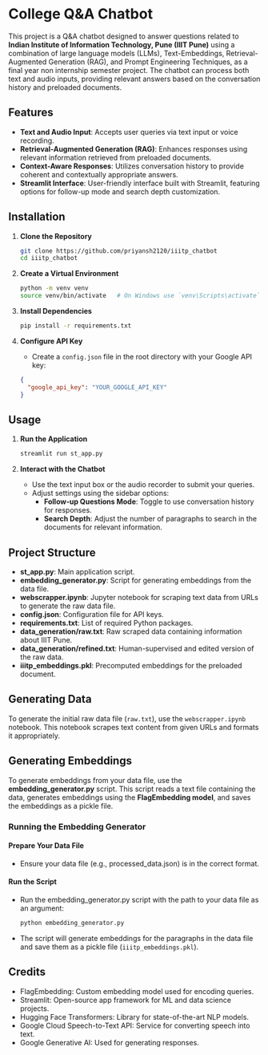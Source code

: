 # College Q&A Chatbot

This project is a Q&A chatbot designed to answer questions related to **Indian Institute of Information Technology, Pune (IIIT Pune)** using a combination of large language models (LLMs), Text-Embeddings, Retrieval-Augmented Generation (RAG), and Prompt Engineering Techniques, as a final year non internship semester project. The chatbot can process both text and audio inputs, providing relevant answers based on the conversation history and preloaded documents.

## Features

- **Text and Audio Input**: Accepts user queries via text input or voice recording.
- **Retrieval-Augmented Generation (RAG)**: Enhances responses using relevant information retrieved from preloaded documents.
- **Context-Aware Responses**: Utilizes conversation history to provide coherent and contextually appropriate answers.
- **Streamlit Interface**: User-friendly interface built with Streamlit, featuring options for follow-up mode and search depth customization.

## Installation

1. **Clone the Repository**

    ```bash
    git clone https://github.com/priyansh2120/iiitp_chatbot
    cd iiitp_chatbot
    ```

2. **Create a Virtual Environment**

    ```bash
    python -m venv venv
    source venv/bin/activate   # On Windows use `venv\Scripts\activate`
    ```

3. **Install Dependencies**

    ```bash
    pip install -r requirements.txt
    ```

4. **Configure API Key**

    - Create a `config.json` file in the root directory with your Google API key:

    ```json
    {
      "google_api_key": "YOUR_GOOGLE_API_KEY"
    }
    ```

## Usage

1. **Run the Application**

    ```bash
    streamlit run st_app.py
    ```

2. **Interact with the Chatbot**

    - Use the text input box or the audio recorder to submit your queries.
    - Adjust settings using the sidebar options:
        - **Follow-up Questions Mode**: Toggle to use conversation history for responses.
        - **Search Depth**: Adjust the number of paragraphs to search in the documents for relevant information.

## Project Structure

- **st_app.py**: Main application script.
- **embedding_generator.py**: Script for generating embeddings from the data file.
- **webscrapper.ipynb**: Jupyter notebook for scraping text data from URLs to generate the raw data file.
- **config.json**: Configuration file for API keys.
- **requirements.txt**: List of required Python packages.
- **data_generation/raw.txt**: Raw scraped data containing information about IIIT Pune.
- **data_generation/refined.txt**: Human-supervised and edited version of the raw data.
- **iiitp_embeddings.pkl**: Precomputed embeddings for the preloaded document.

## Generating Data

To generate the initial raw data file (`raw.txt`), use the `webscrapper.ipynb` notebook. This notebook scrapes text content from given URLs and formats it appropriately.

## Generating Embeddings

To generate embeddings from your data file, use the **embedding_generator.py** script. This script reads a text file containing the data, generates embeddings using the **FlagEmbedding model**, and saves the embeddings as a pickle file.

### Running the Embedding Generator

#### Prepare Your Data File
- Ensure your data file (e.g., processed_data.json) is in the correct format.

#### Run the Script

- Run the embedding_generator.py script with the path to your data file as an argument:

    ```bash
    python embedding_generator.py 
    ```

- The script will generate embeddings for the paragraphs in the data file and save them as a pickle file (`iiitp_embeddings.pkl`).


## Credits

- FlagEmbedding: Custom embedding model used for encoding queries.
- Streamlit: Open-source app framework for ML and data science projects.
- Hugging Face Transformers: Library for state-of-the-art NLP models.
- Google Cloud Speech-to-Text API: Service for converting speech into text.
- Google Generative AI:  Used for generating responses.



